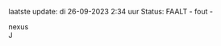 laatste update: 
di 26-09-2023  2:34   uur 
Status: FAALT - fout - 
<div class="service R">nexus</div><div class="service R">J</div>